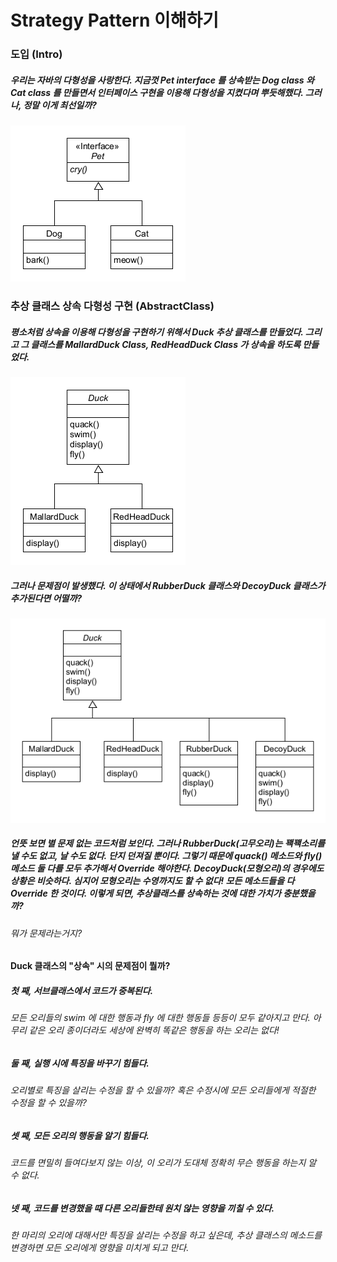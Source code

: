 # Strategy Pattern 이해하기

### 도입 (Intro)
##### 우리는 자바의 다형성을 사랑한다. 지금껏 Pet interface 를 상속받는 Dog class 와 Cat class 를 만들면서 인터페이스 구현을 이용해 다형성을 지켰다며 뿌듯해했다. 그러나, 정말 이게 최선일까?
![inline-block](./Intro/UMLet-Strategy-Intro.png)

### 추상 클래스 상속 다형성 구현 (AbstractClass)
##### 평소처럼 상속을 이용해 다형성을 구현하기 위해서 Duck 추상 클래스를 만들었다. 그리고 그 클래스를 MallardDuck Class, RedHeadDuck Class 가 상속을 하도록 만들었다.
![inline-block](./AbstractClass/duck-1.png)

##### 그러나 문제점이 발생했다. 이 상태에서 RubberDuck 클래스와 DecoyDuck 클래스가 추가된다면 어떨까?
![inline-block](./AbstractClass/duck-2.png)
##### 언뜻 보면 별 문제 없는 코드처럼 보인다. 그러나 RubberDuck(고무오리)는 꽥꽥소리를 낼 수도 없고, 날 수도 없다. 단지 던져질 뿐이다. 그렇기 때문에 quack() 메소드와 fly() 메소드 둘 다를 모두 추가해서 Override 해야한다. DecoyDuck(모형오리)의 경우에도 상황은 비슷하다. 심지어 모형오리는 수영까지도 할 수 없다! 모든 메소드들을 다 Override 한 것이다. 이렇게 되면, 추상클래스를 상속하는 것에 대한 가치가 충분했을까?

###### 뭐가 문제라는거지?
#### Duck 클래스의 "상속" 시의 문제점이 뭘까?
##### 첫 째, 서브클래스에서 코드가 중복된다.
###### 모든 오리들의 swim 에 대한 행동과 fly 에 대한 행동들 등등이 모두 같아지고 만다. 아무리 같은 오리 종이더라도 세상에 완벽히 똑같은 행동을 하는 오리는 없다!
##### 둘 째, 실행 시에 특징을 바꾸기 힘들다.
###### 오리별로 특징을 살리는 수정을 할 수 있을까? 혹은 수정시에 모든 오리들에게 적절한 수정을 할 수 있을까?
##### 셋 째, 모든 오리의 행동을 알기 힘들다.
###### 코드를 면밀히 들여다보지 않는 이상, 이 오리가 도대체 정확히 무슨 행동을 하는지 알 수 없다.
##### 넷 째, 코드를 변경했을 때 다른 오리들한테 원치 않는 영향을 끼칠 수 있다.
###### 한 마리의 오리에 대해서만 특징을 살리는 수정을 하고 싶은데, 추상 클래스의 메소드를 변경하면 모든 오리에게 영향을 미치게 되고 만다.
